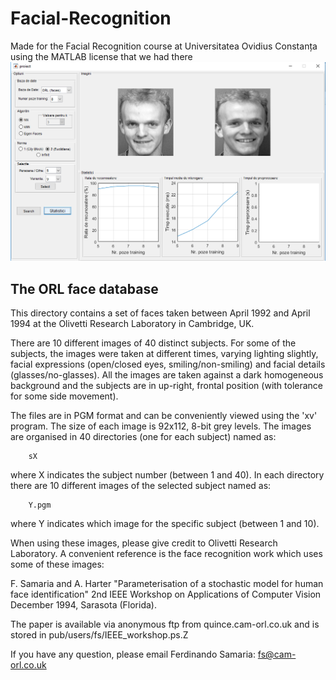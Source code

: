 # Facial-Recognition
Made for the Facial Recognition course at Universitatea Ovidius Constanța using the MATLAB license that we had there
![Alt text](https://github.com/RazvanBarbosul/Facial-Recognition/blob/master/Faces.PNG?raw=true "Faces.PNG")

The ORL face database
---------------------

This directory contains a set of faces taken between April 1992 and
April 1994 at the Olivetti Research Laboratory in Cambridge, UK.

There are 10 different images of 40 distinct subjects. For some of the
subjects, the images were taken at different times, varying lighting
slightly, facial expressions (open/closed eyes, smiling/non-smiling)
and facial details (glasses/no-glasses).  All the images are taken
against a dark homogeneous background and the subjects are in
up-right, frontal position (with tolerance for some side movement).

The files are in PGM format and can be conveniently viewed using the 'xv'
program. The size of each image is 92x112, 8-bit grey levels. The images
are organised in 40 directories (one for each subject) named as:

		sX

where X indicates the subject number (between 1 and 40). In each directory
there are 10 different images of the selected subject named as:

		Y.pgm

where Y indicates which image for the specific subject (between 1 and 10).

When using these images, please give credit to Olivetti Research Laboratory.
A convenient reference is the face recognition work which uses some of
these images:

 F. Samaria and A. Harter 
  "Parameterisation of a stochastic model for human face identification"
  2nd IEEE Workshop on Applications of Computer Vision
  December 1994, Sarasota (Florida).

The paper is available via anonymous ftp from quince.cam-orl.co.uk and is
stored in pub/users/fs/IEEE_workshop.ps.Z

If you have any question, please email Ferdinando Samaria: fs@cam-orl.co.uk
